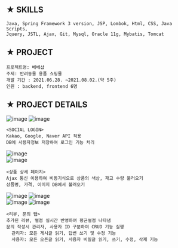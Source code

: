 
## **★ SKILLS**
 
    Java, Spring Framework 3 version, JSP, Lombok, Html, CSS, Java Scripts, 
    Jquery, JSTL, Ajax, Git, Mysql, Oracle 11g, Mybatis, Tomcat


## **★ PROJECT**
 
    프로젝트명: 베베샵 
    주제: 반려동물 용품 쇼핑몰
    개발 기간 : 2021.06.28. ~2021.08.02.(약 5주)
    인원 : backend, frontend 6명
  

## **★ PROJECT DETAILS**  
 
 ![image](https://user-images.githubusercontent.com/80886742/129671771-f366806c-2713-4a3d-a2a3-8a3728885786.png)
 ![image](https://user-images.githubusercontent.com/80886742/129677301-3a57e612-367d-47ac-9786-a13b78dbc6be.png)

    
    <SOCIAL LOGIN>
    Kakao, Google, Naver API 적용
    DB에 사용자정보 저장하여 로그인 기능 처리
    
 
![image](https://user-images.githubusercontent.com/80886742/129668671-04dee719-87d4-47b9-ab9e-0da953ea201d.png)  
![image](https://user-images.githubusercontent.com/80886742/129676238-5a11c9d5-cdd4-4fbb-8094-d799698a73d3.png)

    <상품 상세 페이지>
    Ajax 통신 이용하여 비동기식으로 상품의 색상, 재고 수량 불러오기
    상품명, 가격, 이미지 DB에서 불러오기

    
![image](https://user-images.githubusercontent.com/80886742/129669198-c18504ab-1199-4d80-b99e-4e86732dc5e5.png)
![image](https://user-images.githubusercontent.com/80886742/129671582-947dc47f-a923-42f7-a47d-82032540bb9f.png)    
![image](https://user-images.githubusercontent.com/80886742/129679321-554ba580-5689-4094-a19a-88520b4d5bfe.png)
![image](https://user-images.githubusercontent.com/80886742/129679072-b8a9a1c5-07fb-4a09-b3bd-377544dd571c.png)
    
    <리뷰, 문의 탭>
    추가된 리뷰, 별점 실시간 반영하여 평균별점 나타냄
    문의 작성시 관리자, 사용자 ID 구분하여 CRUD 기능 실행
      관리자: 모든 게시글 읽기, 답변 쓰기 및 수정 기능
      사용자: 모든 오픈글 읽기, 사용자 비밀글 읽기, 쓰기, 수정, 삭제 기능




   
